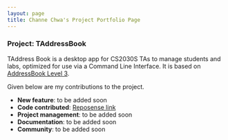 ```yaml
---
layout: page
title: Channe Chwa's Project Portfolio Page
---
```


### Project: TAddressBook

TAddress Book is a desktop app for CS2030S TAs to manage students and labs, optimized for use via a Command Line
Interface. It is based on [AddressBook Level 3](https://se-education.org/addressbook-level3/).

Given below are my contributions to the project.

* **New feature**: to be added soon
* **Code contributed**: [Reposense link](https://nus-cs2103-ay2122s2.github.io/tp-dashboard/?search=channne&breakdown=true&sort=groupTitle&sortWithin=title&since=2022-02-18&timeframe=commit&mergegroup=&groupSelect=groupByRepos&checkedFileTypes=docs~functional-code~test-code~other)
* **Project management**: to be added soon
* **Documentation**: to be added soon
* **Community**: to be added soon
